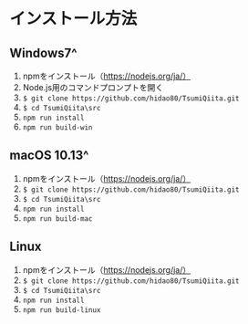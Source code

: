 # インストール方法

## Windows7^

1. npmをインストール（https://nodejs.org/ja/）
2. Node.js用のコマンドプロンプトを開く
3. `$ git clone https://github.com/hidao80/TsumiQiita.git`
4. `$ cd TsumiQiita\src`
5. `npm run install`
6. `npm run build-win`

## macOS 10.13^

1. npmをインストール（https://nodejs.org/ja/）
3. `$ git clone https://github.com/hidao80/TsumiQiita.git`
4. `$ cd TsumiQiita\src`
5. `npm run install`
6. `npm run build-mac`

## Linux

1. npmをインストール（https://nodejs.org/ja/）
3. `$ git clone https://github.com/hidao80/TsumiQiita.git`
4. `$ cd TsumiQiita\src`
5. `npm run install`
6. `npm run build-linux`
